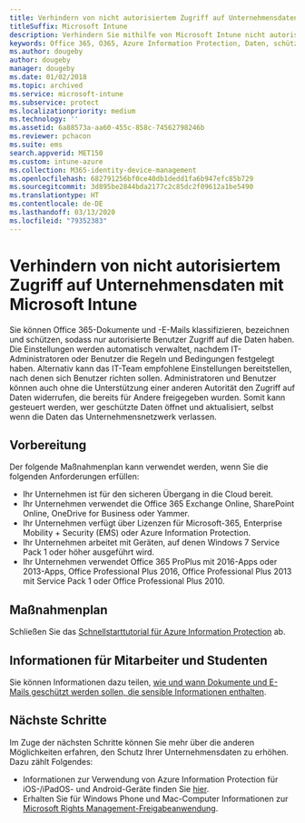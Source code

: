 ```yaml
---
title: Verhindern von nicht autorisiertem Zugriff auf Unternehmensdaten
titleSuffix: Microsoft Intune
description: Verhindern Sie mithilfe von Microsoft Intune nicht autorisierten Zugriff auf Ihre Unternehmensdaten, wenn diese außerhalb des Unternehmensnetzwerks freigegeben werden.
keywords: Office 365, O365, Azure Information Protection, Daten, schützen, außerhalb des Netzwerks, Unternehmensdaten
ms.author: dougeby
author: dougeby
manager: dougeby
ms.date: 01/02/2018
ms.topic: archived
ms.service: microsoft-intune
ms.subservice: protect
ms.localizationpriority: medium
ms.technology: ''
ms.assetid: 6a88573a-aa60-455c-858c-74562798246b
ms.reviewer: pchacon
ms.suite: ems
search.appverid: MET150
ms.custom: intune-azure
ms.collection: M365-identity-device-management
ms.openlocfilehash: 682791256bf0ce40db1dedd1fa6b947efc85b729
ms.sourcegitcommit: 3d895be2844bda2177c2c85dc2f09612a1be5490
ms.translationtype: HT
ms.contentlocale: de-DE
ms.lasthandoff: 03/13/2020
ms.locfileid: "79352383"
---
```

# <a name="prevent-unauthorized-access-to-company-data-using-microsoft-intune"></a>Verhindern von nicht autorisiertem Zugriff auf Unternehmensdaten mit Microsoft Intune

Sie können Office 365-Dokumente und -E-Mails klassifizieren, bezeichnen und schützen, sodass nur autorisierte Benutzer Zugriff auf die Daten haben. Die Einstellungen werden automatisch verwaltet, nachdem IT-Administratoren oder Benutzer die Regeln und Bedingungen festgelegt haben. Alternativ kann das IT-Team empfohlene Einstellungen bereitstellen, nach denen sich Benutzer richten sollen. Administratoren und Benutzer können auch ohne die Unterstützung einer anderen Autorität den Zugriff auf Daten widerrufen, die bereits für Andere freigegeben wurden. Somit kann gesteuert werden, wer geschützte Daten öffnet und aktualisiert, selbst wenn die Daten das Unternehmensnetzwerk verlassen. 

## <a name="before-you-begin"></a>Vorbereitung

Der folgende Maßnahmenplan kann verwendet werden, wenn Sie die folgenden Anforderungen erfüllen:
* Ihr Unternehmen ist für den sicheren Übergang in die Cloud bereit.
* Ihr Unternehmen verwendet die Office 365 Exchange Online, SharePoint Online, OneDrive for Business oder Yammer.
* Ihr Unternehmen verfügt über Lizenzen für Microsoft-365, Enterprise Mobility + Security (EMS) oder Azure Information Protection.
* Ihr Unternehmen arbeitet mit Geräten, auf denen Windows 7 Service Pack 1 oder höher ausgeführt wird.
* Ihr Unternehmen verwendet Office 365 ProPlus mit 2016-Apps oder 2013-Apps, Office Professional Plus 2016, Office Professional Plus 2013 mit Service Pack 1 oder Office Professional Plus 2010.

## <a name="action-plan"></a>Maßnahmenplan

Schließen Sie das [Schnellstarttutorial für Azure Information Protection](https://docs.microsoft.com/information-protection/get-started/infoprotect-quick-start-tutorial) ab.  

## <a name="what-to-tell-employees-and-students"></a>Informationen für Mitarbeiter und Studenten

Sie können Informationen dazu teilen, [wie und wann Dokumente und E-Mails geschützt werden sollen, die sensible Informationen enthalten](https://docs.microsoft.com/information-protection/deploy-use/help-users).

## <a name="next-steps"></a>Nächste Schritte

Im Zuge der nächsten Schritte können Sie mehr über die anderen Möglichkeiten erfahren, den Schutz Ihrer Unternehmensdaten zu erhöhen. Dazu zählt Folgendes: 

* Informationen zur Verwendung von Azure Information Protection für iOS-/iPadOS- und Android-Geräte finden Sie [hier](https://docs.microsoft.com/information-protection/rms-client/mobile-app-faq).
* Erhalten Sie für Windows Phone und Mac-Computer Informationen zur [Microsoft Rights Management-Freigabeanwendung](https://technet.microsoft.com/dn451248).
